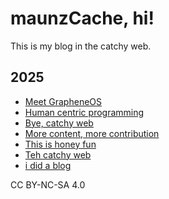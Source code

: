 # maunzCache, hi!

This is my blog in the catchy web.

## 2025

- [Meet GrapheneOS](./meet-grapheneos.md)
- [Human centric programming](./human-centric-programming.md)
- [Bye, catchy web](./bye-catchy-web.md)
- [More content, more contribution](./more-content-more-contribution.md)
- [This is honey fun](./this-is-honey-fun.md)
- [Teh catchy web](./teh-catchy-web.md)
- [i did a blog](./i-did-a-blog.md)

CC BY-NC-SA 4.0